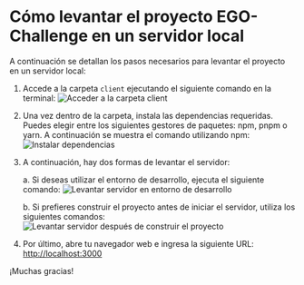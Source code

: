 # Cómo levantar el proyecto EGO-Challenge en un servidor local

A continuación se detallan los pasos necesarios para levantar el proyecto en un servidor local:

1. Accede a la carpeta `client` ejecutando el siguiente comando en la terminal:
   ![Acceder a la carpeta client](https://github-production-user-asset-6210df.s3.amazonaws.com/101152834/250332125-d3a4e541-251f-4556-b5c4-81656bf4040c.png)

2. Una vez dentro de la carpeta, instala las dependencias requeridas. Puedes elegir entre los siguientes gestores de paquetes: npm, pnpm o yarn. A continuación se muestra el comando utilizando npm:
   ![Instalar dependencias](https://github-production-user-asset-6210df.s3.amazonaws.com/101152834/250332027-347d7f93-8809-4c8f-ae84-86e1eec03444.png)

3. A continuación, hay dos formas de levantar el servidor:

   a. Si deseas utilizar el entorno de desarrollo, ejecuta el siguiente comando:
      ![Levantar servidor en entorno de desarrollo](https://github-production-user-asset-6210df.s3.amazonaws.com/101152834/250332038-c9a2cff1-63af-4bac-a669-3f70edef5aba.png)

   b. Si prefieres construir el proyecto antes de iniciar el servidor, utiliza los siguientes comandos:
      ![Levantar servidor después de construir el proyecto](https://github-production-user-asset-6210df.s3.amazonaws.com/101152834/250332062-dc8e7bd5-8c16-4502-818d-7f92878ca584.png)

4. Por último, abre tu navegador web e ingresa la siguiente URL: [http://localhost:3000](http://localhost:3000)

¡Muchas gracias!

